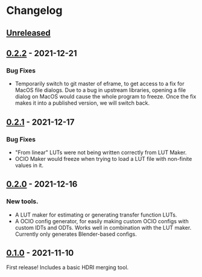 # Changelog


## [Unreleased]


## [0.2.2] - 2021-12-21

### Bug Fixes

- Temporarily switch to git master of eframe, to get access to a fix for MacOS file dialogs.  Due to a bug in upstream libraries, opening a file dialog on MacOS would cause the whole program to freeze.  Once the fix makes it into a published version, we will switch back.


## [0.2.1] - 2021-12-17

### Bug Fixes

- "From linear" LUTs were not being written correctly from LUT Maker.
- OCIO Maker would freeze when trying to load a LUT file with non-finite values in it.


## [0.2.0] - 2021-12-16

### New tools.

- A LUT maker for estimating or generating transfer function LUTs.
- A OCIO config generator, for easily making custom OCIO configs with custom IDTs and ODTs.  Works well in combination with the LUT maker.  Currently only generates Blender-based configs.


## [0.1.0] - 2021-11-10

First release!  Includes a basic HDRI merging tool.


[Unreleased]: https://github.com/EatTheFuture/image_tools/compare/v0.2.2...HEAD
[0.2.2]: https://github.com/EatTheFuture/image_tools/compare/v0.2.1...v0.2.2
[0.2.1]: https://github.com/EatTheFuture/image_tools/compare/v0.2.0...v0.2.1
[0.2.0]: https://github.com/EatTheFuture/image_tools/compare/v0.1.0...v0.2.0
[0.1.0]: https://github.com/EatTheFuture/image_rools/release/tag/v0.1.0